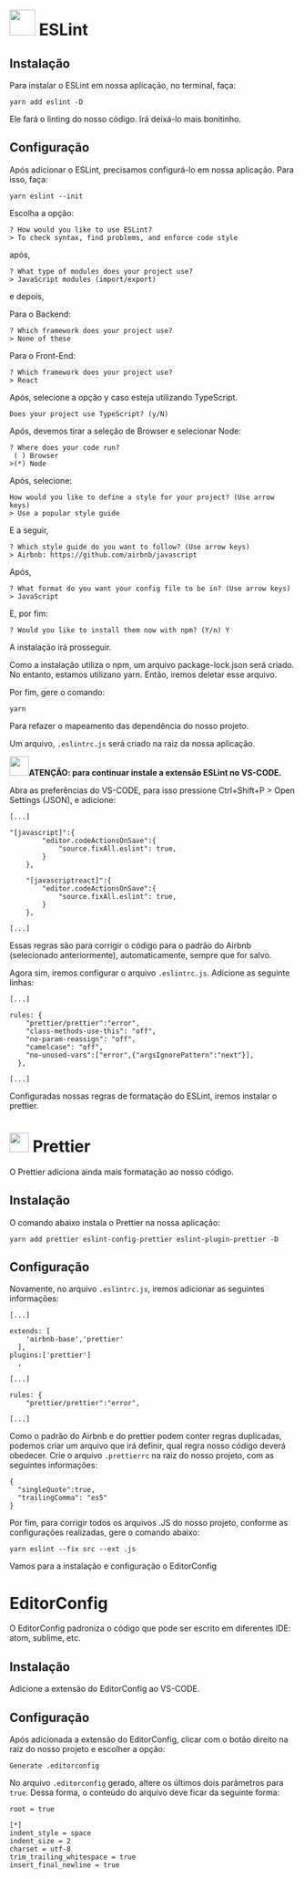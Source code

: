 # <img src="https://d33wubrfki0l68.cloudfront.net/204482ca413433c80cd14fe369e2181dd97a2a40/092e2/assets/img/logo.svg" width="45" height="45" /> ESLint

## Instalação

Para instalar o ESLint em nossa aplicação, no terminal, faça:

```
yarn add eslint -D
```

Ele fará o linting do nosso código. Irá deixá-lo mais bonitinho.

## Configuração

Após adicionar o ESLint, precisamos configurá-lo em nossa aplicação. Para isso, faça:

```
yarn eslint --init
```

Escolha a opção:

```
? How would you like to use ESLint?
> To check syntax, find problems, and enforce code style
```

após,

```
? What type of modules does your project use?
> JavaScript modules (import/export)
```

e depois,

Para o Backend:

```
? Which framework does your project use?
> None of these
```

Para o Front-End:

```
? Which framework does your project use?
> React
```

Após, selecione a opção y caso esteja utilizando TypeScript.

```
Does your project use TypeScript? (y/N)
```

Após, devemos tirar a seleção de Browser e selecionar Node:

```
? Where does your code run? 
 ( ) Browser
>(*) Node
```

Após, selecione: 

```
How would you like to define a style for your project? (Use arrow keys)
> Use a popular style guide
```

E a seguir,

```
? Which style guide do you want to follow? (Use arrow keys)
> Airbnb: https://github.com/airbnb/javascript
```

Após,

```
? What format do you want your config file to be in? (Use arrow keys)
> JavaScript
```

E, por fim:

```
? Would you like to install them now with npm? (Y/n) Y
```

A instalação irá prosseguir.

Como a instalação utiliza o npm, um arquivo package-lock.json será criado. No entanto, estamos utilizano yarn. Então, iremos deletar esse arquivo.

Por fim, gere o comando:

```
yarn
```

Para refazer o mapeamento das dependência do nosso projeto.

Um arquivo, `.eslintrc.js` será criado na raiz da nossa aplicação.

**<img src="https://dbaeumer.gallerycdn.vsassets.io/extensions/dbaeumer/vscode-eslint/2.0.15/1579605679837/Microsoft.VisualStudio.Services.Icons.Default" width="34" height="34"/>ATENÇÃO: para continuar instale a extensão ESLint no VS-CODE.**

Abra as preferências do VS-CODE, para isso pressione Ctrl+Shift+P > Open Settings (JSON), e adicione:

```
[...]

"[javascript]":{
        "editor.codeActionsOnSave":{
            "source.fixAll.eslint": true,
        }
    },

    "[javascriptreact]":{
        "editor.codeActionsOnSave":{
            "source.fixAll.eslint": true,
        }
    },

[...]
```
Essas regras são para corrigir o código para o padrão do Airbnb (selecionado anteriormente), automaticamente, sempre que for salvo.

Agora sim, iremos configurar o arquivo `.eslintrc.js`. Adicione as seguinte linhas:

```
[...]

rules: {
    "prettier/prettier":"error",
    "class-methods-use-this": "off",
    "no-param-reassign": "off",
    "camelcase": "off",
    "no-unused-vars":["error",{"argsIgnorePattern":"next"}],
  },

[...]
```

Configuradas nossas regras de formatação do ESLint, iremos instalar o prettier.


# <img src="https://prettier.io/icon.png" width="34" height="34"/> Prettier

O Prettier adiciona ainda mais formatação ao nosso código.

## Instalação

O comando abaixo instala o Prettier na nossa aplicação:

```
yarn add prettier eslint-config-prettier eslint-plugin-prettier -D
```

## Configuração

Novamente, no arquivo `.eslintrc.js`, iremos adicionar as seguintes informações:

```
[...]

extends: [
    'airbnb-base','prettier'
  ],
plugins:['prettier']
  ,

[...]

rules: {
    "prettier/prettier":"error",

[...]

```

Como o padrão do Airbnb e do prettier podem conter regras duplicadas, podemos criar um arquivo que irá definir, qual regra nosso código deverá obedecer.
Crie o arquivo `.prettierrc` na raiz do nosso projeto, com as seguintes informações:

```
{
  "singleQuote":true,
  "trailingComma": "es5"
}
```

Por fim, para  corrigir todos os arquivos .JS do nosso projeto, conforme as configurações realizadas, gere o comando abaixo:

```
yarn eslint --fix src --ext .js
```

Vamos para a instalação e configuração o EditorConfig

# EditorConfig

O EditorConfig padroniza o código que pode ser escrito em diferentes IDE: atom, sublime, etc.

## Instalação

Adicione a extensão do EditorConfig ao VS-CODE.

## Configuração

Após adicionada a extensão do EditorConfig, clicar com o botão direito na raiz do nosso projeto e escolher a opção:

```
Generate .editorconfig
```

No arquivo `.editorconfig` gerado, altere os últimos dois parâmetros para `true`. Dessa forma, o conteúdo do arquivo deve ficar da seguinte forma:

```
root = true

[*]
indent_style = space
indent_size = 2
charset = utf-8
trim_trailing_whitespace = true
insert_final_newline = true
```